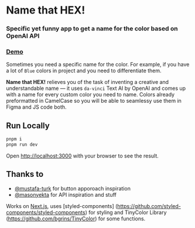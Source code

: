 # Name that HEX!

### Specific yet funny app to get a name for the color based on OpenAI API

### [Demo](https://namethathex.vercel.app)

Sometimes you need a specific name for the color. For example, if you have a lot of `Blue` colors in project and you need to differentiate them. 

**Name that HEX!** relieves you of the task of inventing a creative and understandable name — it uses `da-vinci` Text AI by OpenAI and comes up with a name for every custom color you need to name. Colors already preformatted in CamelCase so you will be able to seamlessy use them in Figma and JS code both.

## Run Locally
```bash
pnpm i
pnpm run dev
```

Open [http://localhost:3000](http://localhost:3000) with your browser to see the result.

## Thanks to
- [@mustafa-turk](https://github.com/mustafa-turk/where-next) for button apporoach inspiration
- [@masonyekta](https://github.com/masonyekta/nextjs-openai-text-to-color) for API inspiration and stuff

Works on [Next.js](https://nextjs.org/), uses [styled-components] (https://github.com/styled-components/styled-components) for styling and TinyColor Library (https://github.com/bgrins/TinyColor) for some functions.
